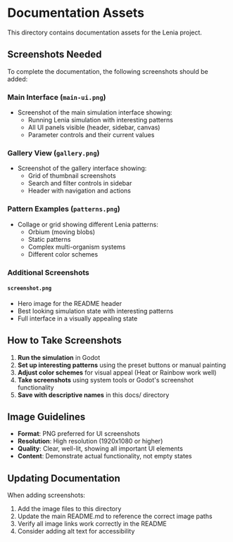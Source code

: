 # Documentation Assets

This directory contains documentation assets for the Lenia project.

## Screenshots Needed

To complete the documentation, the following screenshots should be added:

### Main Interface (`main-ui.png`)
- Screenshot of the main simulation interface showing:
  - Running Lenia simulation with interesting patterns
  - All UI panels visible (header, sidebar, canvas)
  - Parameter controls and their current values

### Gallery View (`gallery.png`)
- Screenshot of the gallery interface showing:
  - Grid of thumbnail screenshots
  - Search and filter controls in sidebar
  - Header with navigation and actions

### Pattern Examples (`patterns.png`)
- Collage or grid showing different Lenia patterns:
  - Orbium (moving blobs)
  - Static patterns
  - Complex multi-organism systems
  - Different color schemes

### Additional Screenshots

#### `screenshot.png`
- Hero image for the README header
- Best looking simulation state with interesting patterns
- Full interface in a visually appealing state

## How to Take Screenshots

1. **Run the simulation** in Godot
2. **Set up interesting patterns** using the preset buttons or manual painting
3. **Adjust color schemes** for visual appeal (Heat or Rainbow work well)
4. **Take screenshots** using system tools or Godot's screenshot functionality
5. **Save with descriptive names** in this docs/ directory

## Image Guidelines

- **Format**: PNG preferred for UI screenshots
- **Resolution**: High resolution (1920x1080 or higher)
- **Quality**: Clear, well-lit, showing all important UI elements
- **Content**: Demonstrate actual functionality, not empty states

## Updating Documentation

When adding screenshots:
1. Add the image files to this directory
2. Update the main README.md to reference the correct image paths
3. Verify all image links work correctly in the README
4. Consider adding alt text for accessibility